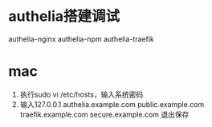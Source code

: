 # authelia搭建调试
authelia-nginx authelia-npm authelia-traefik

# mac
1. 执行sudo vi /etc/hosts，输入系统密码
2. 输入127.0.0.1 authelia.example.com public.example.com traefik.example.com secure.example.com 退出保存
